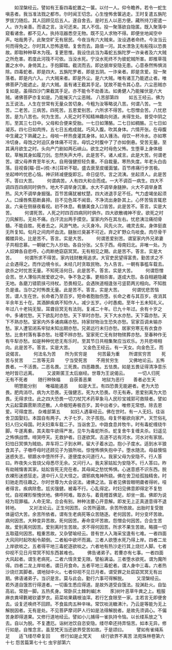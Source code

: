 <!-- { "loadSidebar": true } -->
　　如涅槃经云。譬如有王畜四毒蛇置之一箧。以付一人。仰令瞻养。若令一蛇生嗔恚者。我当准法戮之都市。尔时闻王切念。心生惶怖舍箧逃走。王时复遣五旃陀罗拔刀随后。其人回顾见后五人。遂自舍去。是时五人以恶方便。藏所持刀密遣一人。诈为亲善。而语之言。汝可还来。其人不信。投一聚落欲自隐匿。既入聚落中窥看诸舍。都不见人。执持瓨器悉空无物。既不见人求物不得。即便坐地闻空中声。咄哉男子。此聚空旷无有居民。今夜当有六大贼来。汝设遇者命终。今汝当云何而得免之。尔时其人恐怖遂增。复舍而去。路值一河。其水漂急无有船筏以恐畏故。即取种种草木为筏。复更思惟。我设住此当为毒蛇五旃陀罗一诈亲者及六大贼之所危害。若度此河筏不可依。当没水死。宁没水死终不为彼蛇贼所害。即推草筏置之水中。身倚其上。手抱脚踏。截流而去。即达彼岸安隐无患。心意泰然怖惧消除。四毒蛇者。即是四大。五旃陀罗者。即是五阴。一诈亲者。即是贪爱。投一聚落者。即是内六入。六大贼来者。即是外尘。是六大贼。唯有诸王乃能遮止者。唯佛菩萨乃能遮止。是六大贼。虽有诸王截其手足。犹故不能令其心息。六尘恶贼亦复如是。虽得四沙门果截其手足。亦不能令不劫善法。如勇健人乃能摧伏是六大贼。诸佛菩萨亦复如是。乃能摧灭六尘恶贼。
八苦部第四
　　如五王经云。佛为五王说法。人生在世常有无量众苦切身。今粗为汝等略说八苦。何谓八苦。一生苦。二老苦。三病苦。四死苦。五恩爱别苦。六所求不得苦。七怨憎会苦。八忧悲苦。是为八苦也。何为生苦。人死之时不知精神趣向何道。未得生处。普受中阴之形。至其三七日中。父母和合便来受胎。一七日如薄酪。二七日如稠酪。三七日如凝苏。四七日如肉抟。五七日五疱成就。巧风入腹。吹其身体。六情开张。在母腹中生藏之下熟藏之上。母啖一杯热食灌其身体。如入镬汤。母饮一杯冷水。亦如寒冷切身。母饱之时迫仄身体痛不可言。母饥之时腹中了了亦如倒悬。受苦无量。至其满月欲生之时。头向产门剧如两石峡山。欲生之时母危父怖。生堕草上身体细软。草触其身如履刀剑。忽然失声大呼。此是苦不。诸人咸言。此是大苦。何谓老苦。谓父母养育至年长大。自用强健担轻负重。不自裁量。寒热失度。年老头白齿落。目视昏[瞄-田+(梳-木)]耳听不聪。盛去衰至皮缓面皱。百节疼痛行步苦极。坐起呻吟忧悲心恼。神识转减便旋即忘。命日促尽。言之流洟。坐起须人。此是苦不。答曰大苦。
　　何谓病苦。人有四大和合而成。一大不调百一病生。四大不调四百四病同时俱作。地大不调举身沉重。水大不调举身膖肿。火大不调举身蒸热。风大不调举身掘强。百节苦痛犹被杖楚。四大进退手足不任。气力虚竭坐起须人。口燥唇焦筋断鼻揥。目不见色耳不闻音。不净流出身卧其上。心怀苦恼言辄悲哀。六亲在侧昼夜看视。初不休息。肴膳美食入口皆苦。此是苦不。答言。实是大苦。
　　何谓死苦。人死之时四百四病同时俱作。四大欲散魂神不安。欲死之时刀风解形。无处不痛。白汗流出两手摸空。室家内外在其左右。忧悲洟泣痛彻骨髓。不能自胜。死者去之。风游气绝。火灭身冷。风先火次。魂灵去矣。身体侹直无所复知。旬月之间肉坏血流。膖胀烂臭甚不可近。弃之旷野众鸟啖食。肉尽骨干髑髅异处。比是苦不。答言。实是大苦。
　　何谓恩爱别苦。谓室家内外兄弟妻子共相恋慕。一朝破亡为人抄劫。各自分张。父东子西。母南妇北。非唯一处。为人奴婢各自悲呼。心肉断绝窈窈冥冥。无有相见之期。此是苦不。答言。实是大苦。
　　何谓所求不得苦。家内钱财散用追求。大官吏民望得富贵。勤苦求之不止会遇得之。而作边境令长。未经几时贪取民物。为人告言。一朝有事槛车载去。欲杀之时忧苦无量。不知死活何日。此是苦不。答言。实是大苦。
　　何谓怨憎会苦。世人薄俗共居爱欲之中。争不急之事。更相杀害。遂成大怨。各自相避隐藏无地。各磨刀错箭挟弓持杖。恐畏相见。会遇陜道相逢张弓竖箭两刃相向。不知胜负是谁。当尔之时怖畏无量。此是苦不。答言。实是大苦。
　　何谓忧悲苦恼苦。谓人生在世。长命者乃至百岁。短命者胞胎伤堕。长命之者与其百岁。夜消其半余年五十在。其酒醉疾病不知作人。减少五岁。小时愚痴。至年十五未知礼义。年过八十老钝无智。耳聋目冥无有法则。复减二十年。已九十年过。余有十岁之中。多诸忧愁。天下欲乱时亦愁。天下旱时亦愁。天下大水亦愁。天下霜亦愁。天下不熟亦愁。室家内外多诸病痛亦愁。持家财物治生恐失亦愁。官家百调未输亦愁。家人遭官闭系牢狱未知出期亦愁。兄弟远行未归亦愁。居家穷寒无有衣食亦愁。比舍村落有事亦愁。社稷不辨亦愁。室家死亡无有财物殡葬亦愁。至春种作无有牛犁亦愁。如是种种忧悲无有乐时。至其节日共相集聚应当欢乐。方共悲啼相向。此是苦不。答言。实是大苦。
　　又金色王经云。有一天女。向金色王。而说偈言。
　　何法名为苦　　所为贫穷是
　　何苦最为重　　所谓贫穷苦
　　死苦与贫苦　　二苦等无异
　　宁当受死苦　　不用贫穷生
　　又佛地论云。五怖畏者。一不活畏。二恶名畏。三死畏。四恶趣畏。五怯畏。如是五畏证得清净意乐地时皆已远离。
　　又波斯匿王太后崩经。世尊为王说偈云。
　　一切人归死　　无有不死者
　　随行种殃福　　自获善恶果
　　地狱为恶行　　善者必生天
　　明慧能分别　　唯福能遏恶
　　如是大王。有四恐畏无能避者。老为大恐畏。肥肉消尽。病为大恐畏。无强健志。死为大恐畏。尽无有寿。恩爱别离为大恐畏。无得求住。此之四大恐畏一切刀杖咒术药草象马人民珍宝城郭可救赎者。譬如大云起雷霹雳斯须还散。人命极短寿极百岁。其中出者少。唯修无常想。除去恩爱。可得度苦。
杂难部第五
　　如妇人遇辜经云。佛在世时。有一人无妇。往诣舍卫国娶妇。本国自有两子。大子七岁。次子孩抱。母复怀躯欲向家产。天竺俗礼妇人归父母国。时夫妇乘车载二子。当诣舍卫。中路食息并牧牛。时有毒蛇缠绕牛脚。牛遂离絭。其夫取牛欲得严发。见牛为毒蛇所杀。蛇复舍牛复缠夫杀。妇遥见之怖惧战慓。啼哭呼天。无救护者。日遂欲冥。去道不远有河水。河水对有家居。妇怕日冥惧为贼劫。弃车将二子到水畔。留大子着水边。抱小子度水。适到水半狼食其子。子噭呼母时还顾见子为狼所啖。惊惶怖惧失抱中子。堕水随流。母益懊恼迷惑失志。顿踬水中堕所怀子。遂便度水问道行人。我家父母为安隐不。行人答曰。昨夜失火皆烧父母悉尽无余。又问行人。我夫家姑妐为安隐不。行人答曰。昨有劫贼慯害其家。姑妐皆死无完在者。其母闻之愁忧怖惧。心迷意惑不识东西。脱衣裸形迷惑狂走。道中行人见大怪之。谓邪病鬼神所娆。佛在舍卫给孤独精舍。时妇驰走而往趣之。尔时世尊为大会说法。诸佛之法。盲者见佛皆眼明聋者得听。哑者得言。疾病除愈。尪劣强健。被毒不行。心乱得定。时妇见佛意即得定不复愁忧。自视裸形惭愧伏地。佛呼阿难。取衣与。着竟稽首佛足。却坐一面。佛即为说经为现罪福。人命无常。合会有别。种种法要心开意解。即发无上正真道意得不退转地。
　　又对法论云。正生何因苦。众苦所逼故。余苦所依故。出胎时复受肢体逼切大苦。余苦所依者。谓有生老病死等众苦随逐。老何因苦。时分变坏苦故。病何因苦。大种变异苦故。死何因苦。寿命变坏苦故。怨憎会何因苦。合会生苦故。爱别离何因苦。爱别离时生苦故。求不得何因苦。所求不果生苦故。略摄一切五取蕴何因苦。粗重苦故。又杂譬喻经云。昔有世人入海采宝逢有七难。一者四面大风同时起吹船令颠倒。二者船中欲坏而漏。三者人欲堕水死乃得上岸。四者二龙上岸欲啖之。五者得平地三毒蛇逐欲啖之。六者地有热沙走行其上烧烂人脚。七者仰视不见日月常冥不知东西甚难也。
　　佛告诸弟子。若曹亦有七事。一者四面大风起者。谓生老病死。二者六情贪爱无限。譬船满溢。三者堕水欲死。谓为魔所得。四者二龙上岸啖者。谓日月食命。五者平地三毒蛇者。谓人身中三毒。六者热沙烧烂其脚者。谓地狱中火。七者仰视不见日月者。谓受罪之处窈窈冥冥无有出期。佛语诸弟子。当识是言。莫与此会。勤行六事可得解脱。
　　又涅槃经云。若外道自饿苦行得道者。一切畜生悉应得道。是故外道受自饿法。投渊赴火。自坠高岩。常翘一脚。五热炙身。常卧灰土棘刺编[木　　豕]树叶恶草牛粪之上。粗服麻衣粪埽氀褐钦婆罗衣。茹菜啖果藕根油滓。若行乞食限至一家。主若言无即便舍去。设复还唤终不回顾。不食盐肉五种辛味。常饮啖洮糖沸汁。乃云是等能为无上解脱因者。无有是处。不见菩萨摩诃萨人行如是法得解脱者。是故先须调心。不偏苦身即得道果。又修行道地经云。譬如小儿捕得一雀执持令恼。以长缕系放之飞去。自以为脱。不复遭厄。诣树池饮自恣安隐。缕尽牵还持弄恼苦。如本无异。修行如是。自惟念言。虽至梵天当还欲界受苦如故。于是颂曰。
　　譬如有雀绳系足　　适飞缕尽牵复回
　　修行如是止梵天　　续行欲界不离苦
法苑珠林卷第六十七
怨苦篇第七十七
虫宇部第六
